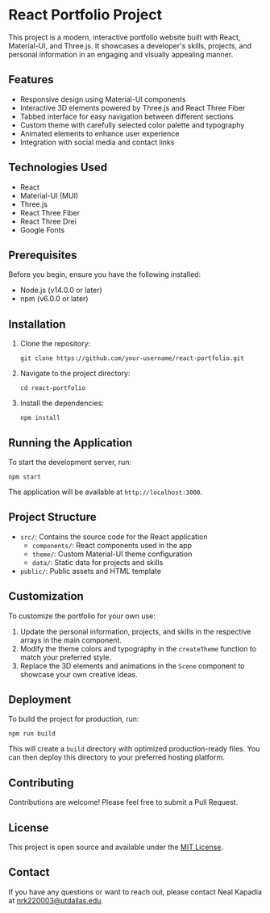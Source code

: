 # React Portfolio Project

This project is a modern, interactive portfolio website built with React, Material-UI, and Three.js. It showcases a developer's skills, projects, and personal information in an engaging and visually appealing manner.

## Features

- Responsive design using Material-UI components
- Interactive 3D elements powered by Three.js and React Three Fiber
- Tabbed interface for easy navigation between different sections
- Custom theme with carefully selected color palette and typography
- Animated elements to enhance user experience
- Integration with social media and contact links

## Technologies Used

- React
- Material-UI (MUI)
- Three.js
- React Three Fiber
- React Three Drei
- Google Fonts

## Prerequisites

Before you begin, ensure you have the following installed:
- Node.js (v14.0.0 or later)
- npm (v6.0.0 or later)

## Installation

1. Clone the repository:
   ```
   git clone https://github.com/your-username/react-portfolio.git
   ```

2. Navigate to the project directory:
   ```
   cd react-portfolio
   ```

3. Install the dependencies:
   ```
   npm install
   ```

## Running the Application

To start the development server, run:

```
npm start
```

The application will be available at `http://localhost:3000`.

## Project Structure

- `src/`: Contains the source code for the React application
  - `components/`: React components used in the app
  - `theme/`: Custom Material-UI theme configuration
  - `data/`: Static data for projects and skills
- `public/`: Public assets and HTML template

## Customization

To customize the portfolio for your own use:

1. Update the personal information, projects, and skills in the respective arrays in the main component.
2. Modify the theme colors and typography in the `createTheme` function to match your preferred style.
3. Replace the 3D elements and animations in the `Scene` component to showcase your own creative ideas.

## Deployment

To build the project for production, run:

```
npm run build
```

This will create a `build` directory with optimized production-ready files. You can then deploy this directory to your preferred hosting platform.

## Contributing

Contributions are welcome! Please feel free to submit a Pull Request.

## License

This project is open source and available under the [MIT License](LICENSE).

## Contact

If you have any questions or want to reach out, please contact Neal Kapadia at nrk220003@utdallas.edu.